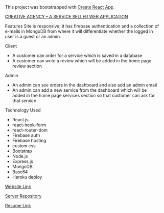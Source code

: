 This project was bootstrapped with [Create React App](https://github.com/facebook/create-react-app).


[CREATIVE AGENCY – A SERVICE SELLER WEB APPLICATION](https://github.com/annoydey/creative-agency-client.git)

Features 
Site is responsive, it has firebase authentication and a collection of e-mails in MongoDB from where it will differentiate whether the logged in user is a guest or an admin.

Client 
*	A customer can order for a service which is saved in a database  
*	A customer can write a review which will be added in the home page review section  

Admin     
*	An admin can see orders in the dashboard and also add an admin email  
*	An admin can add a new service from the dashboard which will be added in the home page services section so that customer can ask for that service  

Technology Used    
* React.js  
* react-hook-form  
* react-router-dom  
* Firebase auth  
* Firebase hosting  
* custom css  
* Bootstrap  
* Node.js  
* Express.js  
* MongoDB  
* Base64  
* Heroku deploy  

[Website Link](https://creative-agency17.web.app/)  

[Server Repository](https://github.com/annoydey/creative-agency-server.git)     

[Resume Link](https://drive.google.com/file/d/1jmSUwMqBiAngCEs62cNgkAIyI6z1SwNo/view?usp=sharing)

